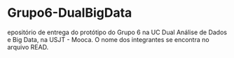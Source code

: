 # Grupo6-DualBigData
epositório de entrega do protótipo do Grupo 6 na UC Dual Análise de Dados e Big Data, na USJT - Mooca. O nome dos integrantes se encontra no arquivo READ.
